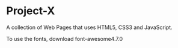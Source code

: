 # Project-X
 A collection of Web Pages that uses HTML5, CSS3 and JavaScript.

To use the fonts, download font-awesome4.7.0
